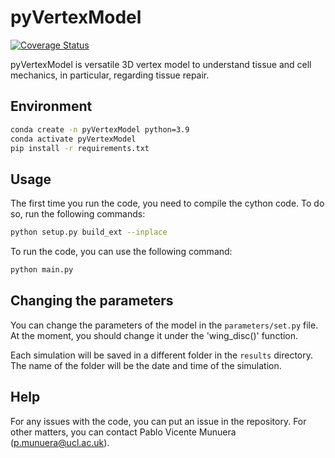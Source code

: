 # pyVertexModel

[![Coverage Status](https://coveralls.io/repos/github/Pablo1990/pyVertexModel/badge.svg?branch=main)](https://coveralls.io/github/Pablo1990/pyVertexModel?branch=main)

pyVertexModel is versatile 3D vertex model to understand tissue and cell mechanics, in particular, regarding tissue repair.

## Environment

```bash
conda create -n pyVertexModel python=3.9
conda activate pyVertexModel
pip install -r requirements.txt
```

## Usage
The first time you run the code, you need to compile the cython code. To do so, run the following commands:
```bash
python setup.py build_ext --inplace
```

To run the code, you can use the following command:
```bash
python main.py
```

## Changing the parameters
You can change the parameters of the model in the `parameters/set.py` file. At the moment, you should change it under 
the 'wing_disc()' function.

Each simulation will be saved in a different folder in the `results` directory. The name of the folder will be the date and time of the simulation.

## Help

For any issues with the code, you can put an issue in the repository.
For other matters, you can contact Pablo Vicente Munuera (p.munuera@ucl.ac.uk).

